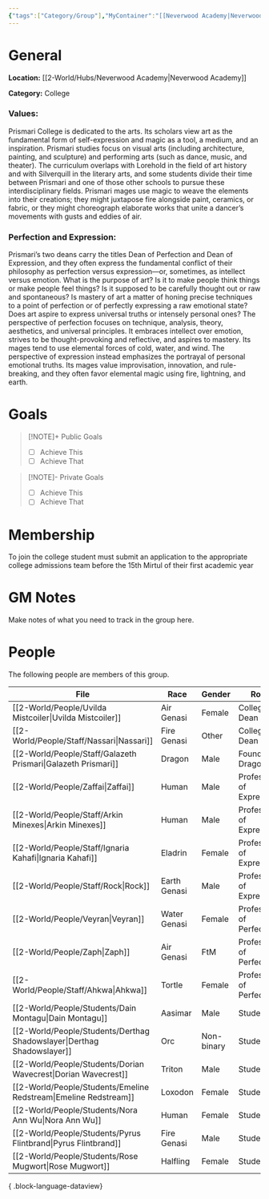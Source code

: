 ```yaml
---
{"tags":["Category/Group"],"MyContainer":"[[Neverwood Academy|Neverwood Academy]]","MyCategory":"College","image":"map-1.3.jpg","obsidianUIMode":"preview","faction":null,"primary_contact":null,"founder":["Galazeth Prismari"],"deans":["Uvilda Mistcoiler","Nassari"],"staff":["Veyran","Zaffai","Arkin Minexes","Ahkwa","Ignaria Kahfi","Rock","Zeph"],"dg-publish":true,"dg-path":"World/Groups/Colleges/Prismari College.md","permalink":"/world/groups/colleges/prismari-college/","dgPassFrontmatter":true,"updated":"2025-10-04T00:45:06.000+01:00"}
---
```



# General

**Location:** [[2-World/Hubs/Neverwood Academy\|Neverwood Academy]]

**Category:** College
### Values: 
Prismari College is dedicated to the arts. Its scholars view art as the fundamental form of self-expression and magic as a tool, a medium, and an inspiration. Prismari studies focus on visual arts (including architecture, painting, and sculpture) and performing arts (such as dance, music, and theater). The curriculum overlaps with Lorehold in the field of art history and with Silverquill in the literary arts, and some students divide their time between Prismari and one of those other schools to pursue these interdisciplinary fields. Prismari mages use magic to weave the elements into their creations; they might juxtapose fire alongside paint, ceramics, or fabric, or they might choreograph elaborate works that unite a dancer’s movements with gusts and eddies of air.

### Perfection and Expression: 
Prismari’s two deans carry the titles Dean of Perfection and Dean of Expression, and they often express the fundamental conflict of their philosophy as perfection versus expression—or, sometimes, as intellect versus emotion. What is the purpose of art? Is it to make people think things or make people feel things? Is it supposed to be carefully thought out or raw and spontaneous? Is mastery of art a matter of honing precise techniques to a point of perfection or of perfectly expressing a raw emotional state? Does art aspire to express universal truths or intensely personal ones?
The perspective of perfection focuses on technique, analysis, theory, aesthetics, and universal principles. It embraces intellect over emotion, strives to be thought-provoking and reflective, and aspires to mastery. Its mages tend to use elemental forces of cold, water, and wind.
The perspective of expression instead emphasizes the portrayal of personal emotional truths. Its mages value improvisation, innovation, and rule-breaking, and they often favor elemental magic using fire, lightning, and earth.

# Goals

> [!NOTE]+ Public Goals
> - [ ] Achieve This
> - [ ] Achieve That

> [!NOTE]- Private Goals
> - [ ] Achieve This
> - [ ] Achieve That

# Membership
To join the college student must submit an application to the appropriate college admissions team before the 15th Mirtul of their first academic year

# GM Notes

Make notes of what you need to track in the group here. 


# People

The following people are members of this group.  


| File                                                                      | Race         | Gender     | Role                    |
| ------------------------------------------------------------------------- | ------------ | ---------- | ----------------------- |
| [[2-World/People/Uvilda Mistcoiler\|Uvilda Mistcoiler]]                | Air Genasi   | Female     | College Dean            |
| [[2-World/People/Staff/Nassari\|Nassari]]                              | Fire Genasi  | Other      | College Dean            |
| [[2-World/People/Staff/Galazeth Prismari\|Galazeth Prismari]]          | Dragon       | Male       | Founder Dragon          |
| [[2-World/People/Zaffai\|Zaffai]]                                      | Human        | Male       | Professor of Expression |
| [[2-World/People/Staff/Arkin Minexes\|Arkin Minexes]]                  | Human        | Male       | Professor of Expression |
| [[2-World/People/Staff/Ignaria Kahafi\|Ignaria Kahafi]]                | Eladrin      | Female     | Professor of Expression |
| [[2-World/People/Staff/Rock\|Rock]]                                    | Earth Genasi | Male       | Professor of Expression |
| [[2-World/People/Veyran\|Veyran]]                                      | Water Genasi | Female     | Professor of Perfection |
| [[2-World/People/Zaph\|Zaph]]                                          | Air Genasi   | FtM        | Professor of Perfection |
| [[2-World/People/Staff/Ahkwa\|Ahkwa]]                                  | Tortle       | Female     | Professor of Perfection |
| [[2-World/People/Students/Dain Montagu\|Dain Montagu]]                 | Aasimar      | Male       | Student                 |
| [[2-World/People/Students/Derthag Shadowslayer\|Derthag Shadowslayer]] | Orc          | Non-binary | Student                 |
| [[2-World/People/Students/Dorian Wavecrest\|Dorian Wavecrest]]         | Triton       | Male       | Student                 |
| [[2-World/People/Students/Emeline Redstream\|Emeline Redstream]]       | Loxodon      | Female     | Student                 |
| [[2-World/People/Students/Nora Ann Wu\|Nora Ann Wu]]                   | Human        | Female     | Student                 |
| [[2-World/People/Students/Pyrus Flintbrand\|Pyrus Flintbrand]]         | Fire Genasi  | Male       | Student                 |
| [[2-World/People/Students/Rose Mugwort\|Rose Mugwort]]                 | Halfling     | Female     | Student                 |

{ .block-language-dataview}
